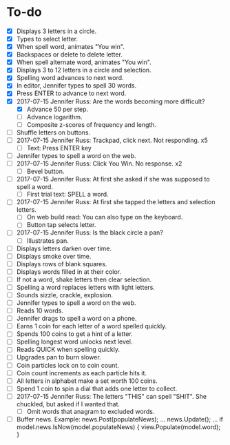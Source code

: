 # To-do

- [x] Displays 3 letters in a circle.
- [x] Types to select letter.
- [x] When spell word, animates "You win".
- [x] Backspaces or delete to delete letter.
- [x] When spell alternate word, animates "You win".
- [x] Displays 3 to 12 letters in a circle and selection.
- [x] Spelling word advances to next word.
- [x] In editor, Jennifer types to spell 30 words.
- [x] Press ENTER to advance to next word.
- [x] 2017-07-15 Jennifer Russ: Are the words becoming more difficult?
	- [x] Advance 50 per step.
	- [ ] Advance logarithm.
	- [ ] Composite z-scores of frequency and length.
- [ ] Shuffle letters on buttons.
- [ ] 2017-07-15 Jennifer Russ: Trackpad, click next. Not responding. x5
	- [ ] Text:  Press ENTER key
- [ ] Jennifer types to spell a word on the web.
- [ ] 2017-07-15 Jennifer Russ: Click You Win.  No response.  x2
	- [ ] Bevel button.
- [ ] 2017-07-15 Jennifer Russ: At first she asked if she was supposed to spell a word.
	- [ ] First trial text:  SPELL a word.
- [ ] 2017-07-15 Jennifer Russ: At first she tapped the letters and selection letters.
	- [ ] On web build read:  You can also type on the keyboard.
	- [ ] Button tap selects letter.
- [ ] 2017-07-15 Jennifer Russ: Is the black circle a pan?
	- [ ] Illustrates pan.
- [ ] Displays letters darken over time.
- [ ] Displays smoke over time.
- [ ] Displays rows of blank squares.
- [ ] Displays words filled in at their color.
- [ ] If not a word, shake letters then clear selection.
- [ ] Spelling a word replaces letters with light letters.
- [ ] Sounds sizzle, crackle, explosion.
- [ ] Jennifer types to spell a word on the web.
- [ ] Reads 10 words.
- [ ] Jennifer drags to spell a word on a phone.
- [ ] Earns 1 coin for each letter of a word spelled quickly.
- [ ] Spends 100 coins to get a hint of a letter.
- [ ] Spelling longest word unlocks next level.
- [ ] Reads QUICK when spelling quickly.
- [ ] Upgrades pan to burn slower.
- [ ] Coin particles lock on to coin count.
- [ ] Coin count increments as each particle hits it.
- [ ] All letters in alphabet make a set worth 100 coins.
- [ ] Spend 1 coin to spin a dial that adds one letter to collect.
- [ ] 2017-07-15 Jennifer Russ: The letters "THIS" can spell "SHIT".  She chuckled, but asked if I wanted that.
	- [ ] Omit words that anagram to excluded words.
- [ ] Buffer news.  Example:
	news.Post(populateNews);
	...
	news.Update();
	...
	if model.news.IsNow(model.populateNews) { view.Populate(model.word); }
